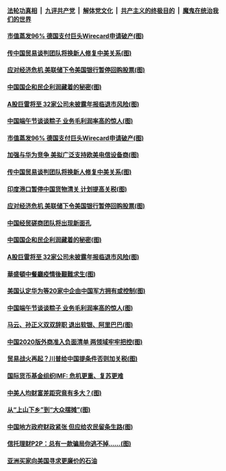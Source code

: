 

####  [法轮功真相](../../../../basic/blob/master/README.md?t=06262302) &nbsp;|&nbsp; [九评共产党](../../../../9ping.md/blob/master/README.md?t=06262302) &nbsp;|&nbsp; [解体党文化](../../../../jtdwh.md/blob/master/README.md?t=06262302)  &nbsp;|&nbsp; [共产主义的终极目的](../../../../gczydzjmd.md/blob/master/README.md?t=06262302) &nbsp;|&nbsp; [魔鬼在统治我们的世界](../../../../mgztzwmdsj.md/blob/master/README.md?t=06262302) 

#### [市值蒸发96% 德国支付巨头Wirecard申请破产(图)](../pages/p5/937805.md?t=06262302) 

#### [传中国贸易谈判团队将换新人修复中美关系(图)](../pages/p5/937793.md?t=06262302) 

#### [应对经济危机 美联储下令美国银行暂停回购股票(图)](../pages/p5/937760.md?t=06262302) 

#### [中国国企和民企利润藏着的秘密(图)](../pages/p5/937711.md?t=06262302) 

#### [A股巨雷将至 32家公司未披露年报临退市风险(图)](../pages/p5/937727.md?t=06262302) 

#### [中国端午节谈谈粽子 业务毛利润率高的惊人(图)](../pages/p5/937695.md?t=06262302) 

#### [市值蒸发96% 德国支付巨头Wirecard申请破产(图)](../pages/p5/937805.md?t=06262302) 

#### [加强与华为竞争 美拟广泛支持欧美电信设备商(图)](../pages/p5/937802.md?t=06262302) 

#### [传中国贸易谈判团队将换新人修复中美关系(图)](../pages/p5/937793.md?t=06262302) 

#### [印度港口暂停中国货物清关 计划提高关税(图)](../pages/p5/937779.md?t=06262302) 

#### [应对经济危机 美联储下令美国银行暂停回购股票(图)](../pages/p5/937760.md?t=06262302) 

#### [中国经贸磋商团队将出现新面孔](../pages/p5/937736.md?t=06262302) 

#### [中国国企和民企利润藏着的秘密(图)](../pages/p5/937711.md?t=06262302) 

#### [A股巨雷将至 32家公司未披露年报临退市风险(图)](../pages/p5/937727.md?t=06262302) 

#### [華盛頓中餐廳疫情後艱難求生(图)](../pages/p5/937726.md?t=06262302) 

#### [美国认定华为等20家中企由中国军方拥有或控制(图)](../pages/p5/937724.md?t=06262302) 

#### [中国端午节谈谈粽子 业务毛利润率高的惊人(图)](../pages/p5/937695.md?t=06262302) 

#### [马云、孙正义双双辞职 退出软银、阿里巴巴(图)](../pages/p5/937690.md?t=06262302) 

#### [中国2020版外商准入负面清单 两领域牢牢把控(图)](../pages/p5/937687.md?t=06262302) 

#### [贸易战火再起？川普给中国提条件否则加关税(图)](../pages/p5/937682.md?t=06262302) 

#### [国际货币基金组织IMF: 危机更重、复苏更难](../pages/p5/937676.md?t=06262302) 

#### [中美人均财富差距究竟有多大？(图)](../pages/p5/937633.md?t=06262302) 

#### [从“上山下乡”到“大众摆摊”(图)](../pages/p5/937620.md?t=06262302) 

#### [中国地方政府财政紧张 但应给农民留条生路(图)](../pages/p5/937593.md?t=06262302) 

#### [信托理财P2P：总有一款骗局你逃不掉……(图)](../pages/p5/937618.md?t=06262302) 

#### [亚洲买家向美国寻求更廉价的石油](../pages/p5/937608.md?t=06262302) 

